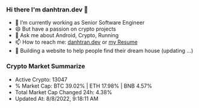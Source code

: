 ### Hi there I'm danhtran.dev 👋

- 🔭 I’m currently working as Senior Software Engineer
- 😄 But have a passion on crypto projects
- 💬 Ask me about Android, Crypto, Running 
- 📫 How to reach me: <a href="https://danhtran.dev" target="_blank">danhtran.dev</a> or <a href="Developer-Resume.pdf" target="_blank">my Resume</a>
- 🌱 Building a website to help people find their dream house (updating ...)

### Crypto Market Summarize
- Active Crypto: 13047
- % Market Cap: BTC 39.02% | ETH 17.98% | BNB 4.57%
- Total Market Cap Changed 24h: 4.38%
- Updated At: 8/8/2022, 9:18:11 AM
